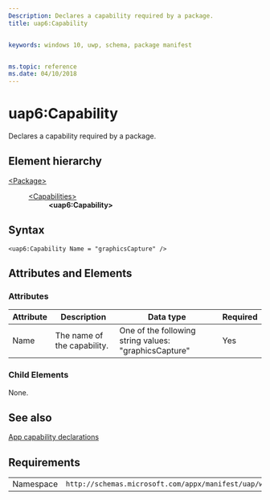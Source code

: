 ```yaml
---
Description: Declares a capability required by a package.
title: uap6:Capability


keywords: windows 10, uwp, schema, package manifest


ms.topic: reference
ms.date: 04/10/2018
---
```


# uap6:Capability

Declares a capability required by a package.

## Element hierarchy

<dl>
<dt><a href="element-package.md">&lt;Package&gt;</a></dt>
<dd>
<dl>
<dt><a href="element-capabilities.md">&lt;Capabilities&gt;</a></dt>
<dd><b>&lt;uap6:Capability&gt;</b></dd>
</dl>
</dd>
</dl>

## Syntax

``` syntax
<uap6:Capability Name = "graphicsCapture" />
```

## Attributes and Elements

### Attributes

| Attribute | Description | Data type | Required |
|-----------|-------------|-----------|----------|
| Name | The name of the capability. | One of the following string values: "graphicsCapture" | Yes |  

### Child Elements

None.

## See also
[App capability declarations](https://msdn.microsoft.com/library/windows/apps/hh464936)

## Requirements

|   |   |
|--|--|
| Namespace | `http://schemas.microsoft.com/appx/manifest/uap/windows10/6` |


 

 



